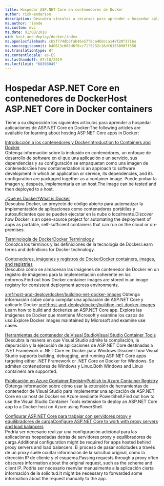 ```yaml
---
title: Hospedar ASP.NET Core en contenedores de Docker
author: rick-anderson
description: Descubra vínculos a recursos para aprender a hospedar aplicaciones de ASP.NET Core en contenedores de Docker.
ms.author: riande
ms.custom: mvc
ms.date: 01/08/2018
uid: host-and-deploy/docker/index
ms.openlocfilehash: cb5f774db5fab46a57f8ca4bbbca148f20f371ba
ms.sourcegitcommit: b40613c603d6f0cc71f3232c16df61550907f550
ms.translationtype: HT
ms.contentlocale: es-ES
ms.lasthandoff: 07/18/2019
ms.locfileid: "68308045"
---
```

# <a name="host-aspnet-core-in-docker-containers"></a><span data-ttu-id="09a5d-103">Hospedar ASP.NET Core en contenedores de Docker</span><span class="sxs-lookup"><span data-stu-id="09a5d-103">Host ASP.NET Core in Docker containers</span></span>

<span data-ttu-id="09a5d-104">Tiene a su disposición los siguientes artículos para aprender a hospedar aplicaciones de ASP.NET Core en Docker:</span><span class="sxs-lookup"><span data-stu-id="09a5d-104">The following articles are available for learning about hosting ASP.NET Core apps in Docker:</span></span>

[<span data-ttu-id="09a5d-105">Introducción a los contenedores y Docker</span><span class="sxs-lookup"><span data-stu-id="09a5d-105">Introduction to Containers and Docker</span></span>](/dotnet/standard/microservices-architecture/container-docker-introduction/index)  
<span data-ttu-id="09a5d-106">Obtenga información sobre la inclusión en contenedores, un enfoque de desarrollo de software en el que una aplicación o un servicio, sus dependencias y su configuración se empaquetan como una imagen de contenedor.</span><span class="sxs-lookup"><span data-stu-id="09a5d-106">See how containerization is an approach to software development in which an application or service, its dependencies, and its configuration are packaged together as a container image.</span></span> <span data-ttu-id="09a5d-107">Puede probar la imagen y, después, implementarla en un host.</span><span class="sxs-lookup"><span data-stu-id="09a5d-107">The image can be tested and then deployed to a host.</span></span>

[<span data-ttu-id="09a5d-108">¿Qué es Docker?</span><span class="sxs-lookup"><span data-stu-id="09a5d-108">What is Docker</span></span>](/dotnet/standard/microservices-architecture/container-docker-introduction/docker-defined)  
<span data-ttu-id="09a5d-109">Descubra Docker, un proyecto de código abierto para automatizar la implementación de aplicaciones como contenedores portátiles y autosuficientes que se pueden ejecutar en la nube o localmente.</span><span class="sxs-lookup"><span data-stu-id="09a5d-109">Discover how Docker is an open-source project for automating the deployment of apps as portable, self-sufficient containers that can run on the cloud or on-premises.</span></span>

[<span data-ttu-id="09a5d-110">Terminología de Docker</span><span class="sxs-lookup"><span data-stu-id="09a5d-110">Docker Terminology</span></span>](/dotnet/standard/microservices-architecture/container-docker-introduction/docker-terminology)  
<span data-ttu-id="09a5d-111">Conozca los términos y las definiciones de la tecnología de Docker.</span><span class="sxs-lookup"><span data-stu-id="09a5d-111">Learn terms and definitions for Docker technology.</span></span>

[<span data-ttu-id="09a5d-112">Contenedores, imágenes y registros de Docker</span><span class="sxs-lookup"><span data-stu-id="09a5d-112">Docker containers, images, and registries</span></span>](/dotnet/standard/microservices-architecture/container-docker-introduction/docker-containers-images-registries)  
<span data-ttu-id="09a5d-113">Descubra cómo se almacenan las imágenes de contenedor de Docker en un registro de imágenes para la implementación coherente en los entornos.</span><span class="sxs-lookup"><span data-stu-id="09a5d-113">Find out how Docker container images are stored in an image registry for consistent deployment across environments.</span></span>

<span data-ttu-id="09a5d-114"><xref:host-and-deploy/docker/building-net-docker-images> Obtenga información sobre cómo compilar una aplicación de ASP.NET Core y aplicarle Docker.</span><span class="sxs-lookup"><span data-stu-id="09a5d-114"><xref:host-and-deploy/docker/building-net-docker-images> Learn how to build and dockerize an ASP.NET Core app.</span></span> <span data-ttu-id="09a5d-115">Explore las imágenes de Docker que mantiene Microsoft y examine los casos de uso.</span><span class="sxs-lookup"><span data-stu-id="09a5d-115">Explore Docker images maintained by Microsoft and examine use cases.</span></span>

[<span data-ttu-id="09a5d-116">Herramientas de contenedor de Visual Studio</span><span class="sxs-lookup"><span data-stu-id="09a5d-116">Visual Studio Container Tools</span></span>](xref:host-and-deploy/docker/visual-studio-tools-for-docker)  
<span data-ttu-id="09a5d-117">Descubra la manera en que Visual Studio admite la compilación, la depuración y la ejecución de aplicaciones de ASP.NET Core destinadas a .NET Framework o .NET Core en Docker para Windows.</span><span class="sxs-lookup"><span data-stu-id="09a5d-117">Discover how Visual Studio supports building, debugging, and running ASP.NET Core apps targeting either .NET Framework or .NET Core on Docker for Windows.</span></span> <span data-ttu-id="09a5d-118">Se admiten contenedores de Windows y Linux.</span><span class="sxs-lookup"><span data-stu-id="09a5d-118">Both Windows and Linux containers are supported.</span></span>

[<span data-ttu-id="09a5d-119">Publicación en Azure Container Registry</span><span class="sxs-lookup"><span data-stu-id="09a5d-119">Publish to Azure Container Registry</span></span>](/azure/vs-azure-tools-docker-hosting-web-apps-in-docker)  
<span data-ttu-id="09a5d-120">Obtenga información sobre cómo usar la extensión de herramientas de contenedor de Visual Studio para implementar una aplicación de ASP.NET Core en un host de Docker en Azure mediante PowerShell.</span><span class="sxs-lookup"><span data-stu-id="09a5d-120">Find out how to use the Visual Studio Container Tools extension to deploy an ASP.NET Core app to a Docker host on Azure using PowerShell.</span></span>

[<span data-ttu-id="09a5d-121">Configurar ASP.NET Core para trabajar con servidores proxy y equilibradores de carga</span><span class="sxs-lookup"><span data-stu-id="09a5d-121">Configure ASP.NET Core to work with proxy servers and load balancers</span></span>](xref:host-and-deploy/proxy-load-balancer)  
<span data-ttu-id="09a5d-122">Podría ser necesario realizar una configuración adicional para las aplicaciones hospedadas detrás de servidores proxy y equilibradores de carga.</span><span class="sxs-lookup"><span data-stu-id="09a5d-122">Additional configuration might be required for apps hosted behind proxy servers and load balancers.</span></span> <span data-ttu-id="09a5d-123">El proceso de pasar solicitudes a través de un proxy suele ocultar información de la solicitud original, como la dirección IP de cliente y el esquema.</span><span class="sxs-lookup"><span data-stu-id="09a5d-123">Passing requests through a proxy often obscures information about the original request, such as the scheme and client IP.</span></span> <span data-ttu-id="09a5d-124">Podría ser necesario reenviar manualmente a la aplicación cierta información de la solicitud.</span><span class="sxs-lookup"><span data-stu-id="09a5d-124">It might be necessary to forwarded some information about the request manually to the app.</span></span>
